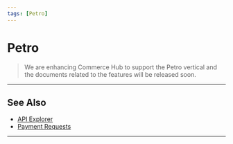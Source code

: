 ```yaml
---
tags: [Petro]
---
```



# Petro

<!-- theme: danger -->
> We are enhancing Commerce Hub to support the Petro vertical and the documents related to the features will be released soon.

---

## See Also

- [API Explorer](../api/?type=post&path=/payments/v1/charges)
- [Payment Requests](?path=docs/Resources/API-Documents/Payments/Payments.md)

---

